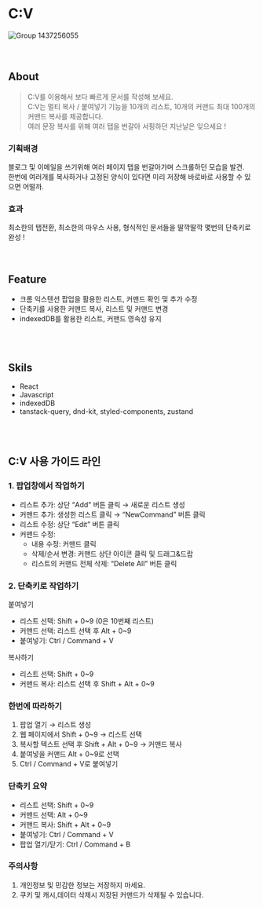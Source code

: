 # C:V

![Group 1437256055](https://github.com/user-attachments/assets/d4241dd9-6cd9-4e9e-bbf5-35884586fa03)
<br/>
<br/>
<br/>
## About
> C:V를 이용해서 보다 빠르게 문서를 작성해 보세요.<br/>
C:V는 멀티 복사 / 붙여넣기 기능을 10개의 리스트, 10개의 커맨드 최대 100개의 커맨드 복사를 제공합니다.<br/>
여러 문장 복사를 위해 여러 탭을 번갈아 서핑하던 지난날은 잊으세요 !

### 기획배경

블로그 및 이메일을 쓰기위해 여러 페이지 탭을 번갈아가며 스크롤하던 모습을 발견.<br/>
한번에 여러개를 복사하거나 고정된 양식이 있다면 미리 저장해 바로바로 사용할 수 있으면 어떨까.

### 효과

최소한의 탭전환, 최소한의 마우스 사용, 형식적인 문서들을 딸깍딸깍 몇번의 단축키로 완성 !
<br/>
<br/>
<br/>
## Feature

- 크롬 익스텐션 팝업을 활용한 리스트, 커맨드 확인 및 추가 수정
- 단축키를 사용한 커맨드 복사, 리스트 및 커맨드 변경
- indexedDB를 활용한 리스트, 커맨드 영속성 유지
<br/>
<br/>

## Skils

- React
- Javascript
- indexedDB
- tanstack-query, dnd-kit, styled-components, zustand
<br/>
<br/>

## C:V 사용 가이드 라인

### 1. 팝업창에서 작업하기

- 리스트 추가: 상단 “Add” 버튼 클릭 → 새로운 리스트 생성
- 커맨드 추가: 생성한 리스트 클릭 → “NewCommand” 버튼 클릭
- 리스트 수정: 상단 “Edit” 버튼 클릭
- 커맨드 수정:
  - 내용 수정: 커맨드 클릭
  - 삭제/순서 변경: 커맨드 상단 아이콘 클릭 및 드래그&드랍
  - 리스트의 커맨드 전체 삭제: “Delete All” 버튼 클릭

### 2. 단축키로 작업하기

붙여넣기

- 리스트 선택: Shift + 0~9 (0은 10번째 리스트)
- 커맨드 선택: 리스트 선택 후 Alt + 0~9
- 붙여넣기: Ctrl / Command + V

복사하기

- 리스트 선택: Shift + 0~9
- 커맨드 복사: 리스트 선택 후 Shift + Alt + 0~9

### 한번에 따라하기

1. 팝업 열기 → 리스트 생성
2. 웹 페이지에서 Shift + 0~9 → 리스트 선택
3. 복사할 텍스트 선택 후 Shift + Alt + 0~9 → 커맨드 복사
4. 붙여넣을 커맨드 Alt + 0~9로 선택
5. Ctrl / Command + V로 붙여넣기

### 단축키 요약

- 리스트 선택: Shift + 0~9
- 커맨드 선택: Alt + 0~9
- 커맨드 복사: Shift + Alt + 0~9
- 붙여넣기: Ctrl / Command + V
- 팝업 열기/닫기: Ctrl / Command + B

### 주의사항

1. 개인정보 및 민감한 정보는 저장하지 마세요.
2. 쿠키 및 캐시,데이터 삭제시 저장된 커맨드가 삭제될 수 있습니다.
